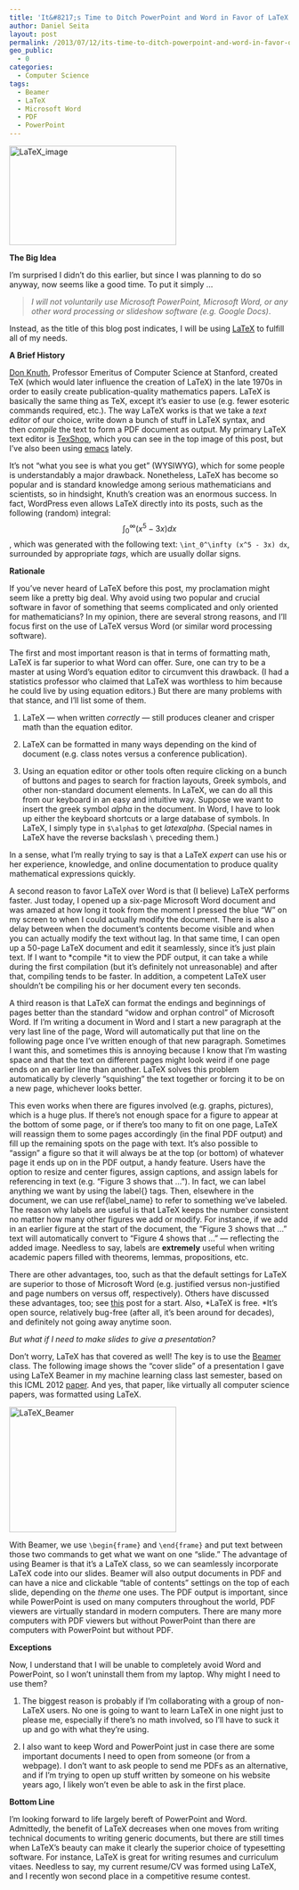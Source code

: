 ```yaml
---
title: 'It&#8217;s Time to Ditch PowerPoint and Word in Favor of LaTeX'
author: Daniel Seita
layout: post
permalink: /2013/07/12/its-time-to-ditch-powerpoint-and-word-in-favor-of-latex/
geo_public:
  - 0
categories:
  - Computer Science
tags:
  - Beamer
  - LaTeX
  - Microsoft Word
  - PDF
  - PowerPoint
---
```

[<img class="aligncenter size-medium wp-image-1172" alt="LaTeX_image" src="http://seitad.files.wordpress.com/2013/07/latex_image.png?w=300" width="300" height="178" />][1]

**The Big Idea**

I&#8217;m surprised I didn&#8217;t do this earlier, but since I was planning to do so anyway, now
seems like a good time. To put it simply &#8230;

> *I will not voluntarily use Microsoft PowerPoint, Microsoft Word, or any other word processing or
> slideshow software (e.g. Google Docs)*.

Instead, as the title of this blog post indicates, I will be using [LaTeX][2] to fulfill all of my
needs.

<!--more-->

**A Brief History**

[Don Knuth][3], Professor Emeritus of Computer Science at Stanford, created TeX (which would later
influence the creation of LaTeX) in the late 1970s in order to easily create publication-quality
mathematics papers. LaTeX is basically the same thing as TeX, except it&#8217;s easier to use (e.g.
fewer esoteric commands required, etc.). The way LaTeX works is that we take a *text editor* of our
choice, write down a bunch of stuff in LaTeX syntax, and then *compile* the text to form a PDF
document as output. My primary LaTeX text editor is [TexShop][4], which you can see in the top image
of this post, but I&#8217;ve also been using [emacs][5] lately.

It&#8217;s not &#8220;what you see is what you get&#8221; (WYSIWYG), which for some people is
understandably a major drawback. Nonetheless, LaTeX has become so popular and is standard knowledge
among serious mathematicians and scientists, so in hindsight, Knuth&#8217;s creation was an enormous
success. In fact, WordPress even allows LaTeX directly into its posts, such as the following
(random) integral: $$\int_0^\infty (x^5 - 3x) dx$$, which was generated with the following
text: ```\int_0^\infty (x^5 - 3x) dx```, surrounded by appropriate *tags*, which are usually dollar
signs.

**Rationale**

If you&#8217;ve never heard of LaTeX before this post, my proclamation might seem like a pretty big
deal. Why avoid using two popular and crucial software in favor of something that seems complicated
and only oriented for mathematicians? In my opinion, there are several strong reasons, and
I&#8217;ll focus first on the use of LaTeX versus Word (or similar word processing software).

The first and most important reason is that in terms of formatting math, LaTeX is far superior to
what Word can offer. Sure, one can try to be a master at using Word&#8217;s equation editor to
circumvent this drawback. (I had a statistics professor who claimed that LaTeX was worthless to him
because he could live by using equation editors.) But there are many problems with that stance, and
I&#8217;ll list some of them.

  1. LaTeX &#8212; when written *correctly* &#8212; still produces cleaner and crisper math than the
  equation editor.

  2. LaTeX can be formatted in many ways depending on the kind of document (e.g. class notes versus
  a conference publication).

  3. Using an equation editor or other tools often require clicking on a bunch of buttons and pages
  to search for fraction layouts, Greek symbols, and other non-standard document elements. In LaTeX,
  we can do all this from our keyboard in an easy and intuitive way. Suppose we want to insert the
  greek symbol *alpha* in the document. In Word, I have to look up either the keyboard shortcuts or
  a large database of symbols. In LaTeX, I simply type in ```$\alpha$``` to get $latex alpha$.
  (Special names in LaTeX have the reverse backslash ```\``` preceding them.)

In a sense, what I&#8217;m really trying to say is that a LaTeX *expert* can use his or her
experience, knowledge, and online documentation to produce quality mathematical expressions quickly.

A second reason to favor LaTeX over Word is that (I believe) LaTeX performs faster. Just today, I
opened up a six-page Microsoft Word document and was amazed at how long it took from the moment I
pressed the blue &#8220;W&#8221; on my screen to when I could actually modify the document. There is
also a delay between when the document&#8217;s contents become visible and when you can actually
modify the text without lag. In that same time, I can open up a 50-page LaTeX document and edit it
seamlessly, since it&#8217;s just plain text. If I want to *compile *it to view the PDF output, it
can take a while during the first compilation (but it&#8217;s definitely not unreasonable) and after
that, compiling tends to be faster. In addition, a competent LaTeX user shouldn&#8217;t be compiling
his or her document every ten seconds.

A third reason is that LaTeX can format the endings and beginnings of pages better than the standard
&#8220;widow and orphan control&#8221; of Microsoft Word. If I&#8217;m writing a document in Word
and I start a new paragraph at the very last line of the page, Word will automatically put that line
on the following page once I&#8217;ve written enough of that new paragraph. Sometimes I want this,
and sometimes this is annoying because I know that I&#8217;m wasting space and that the text on
different pages might look weird if one page ends on an earlier line than another. LaTeX solves this
problem automatically by cleverly &#8220;squishing&#8221; the text together or forcing it to be on a
new page, whichever looks better.

This even works when there are figures involved (e.g. graphs, pictures), which is a huge plus. If
there&#8217;s not enough space for a figure to appear at the bottom of some page, or if
there&#8217;s too many to fit on one page, LaTeX will reassign them to some pages accordingly (in
the final PDF output) and fill up the remaining spots on the page with text. It&#8217;s also
possible to &#8220;assign&#8221; a figure so that it will always be at the top (or bottom) of
whatever page it ends up on in the PDF output, a handy feature. Users have the option to resize and
center figures, assign captions, and assign labels for referencing in text (e.g. &#8220;Figure 3
shows that &#8230;&#8221;). In fact, we can label anything we want by using the label{} tags. Then,
elsewhere in the document, we can use ref{label_name} to refer to something we&#8217;ve labeled. The
reason why labels are useful is that LaTeX keeps the number consistent no matter how many other
figures we add or modify. For instance, if we add in an earlier figure at the start of the document,
the &#8220;Figure 3 shows that &#8230;&#8221; text will automatically convert to &#8220;Figure 4
shows that &#8230;&#8221; &#8212; reflecting the added image. Needless to say, labels are
**extremely** useful when writing academic papers filled with theorems, lemmas, propositions, etc.

There are other advantages, too, such as that the default settings for LaTeX are superior to those
of Microsoft Word (e.g. justified versus non-justified and page numbers on versus off,
respectively). Others have discussed these advantages, too; see [this][6] post for a start. Also,
*LaTeX is free. *It&#8217;s open source, relatively bug-free (after all, it&#8217;s been around for
decades), and definitely not going away anytime soon.

*But what if I need to make slides to give a presentation?*

Don&#8217;t worry, LaTeX has that covered as well! The key is to use the [Beamer][7] class. The
following image shows the &#8220;cover slide&#8221; of a presentation I gave using LaTeX Beamer in
my machine learning class last semester, based on this ICML 2012 [paper][8]. And yes, that paper,
like virtually all computer science papers, was formatted using LaTeX.

[<img class="aligncenter size-medium wp-image-1174" alt="LaTeX_Beamer" src="http://seitad.files.wordpress.com/2013/07/latex_beamer.png?w=300" width="300" height="225" />][9]

With Beamer, we use ```\begin{frame}``` and ```\end{frame}``` and put text between those two
commands to get what we want on one &#8220;slide.&#8221; The advantage of using Beamer is that
it&#8217;s a LaTeX class, so we can seamlessly incorporate LaTeX code into our slides. Beamer will
also output documents in PDF and can have a nice and clickable &#8220;table of contents&#8221;
settings on the top of each slide, depending on the *theme* one uses. The PDF output is important,
since while PowerPoint is used on many computers throughout the world, PDF viewers are virtually
standard in modern computers.  There are many more computers with PDF viewers but without PowerPoint
than there are computers with PowerPoint but without PDF.

**Exceptions**

Now, I understand that I will be unable to completely avoid Word and PowerPoint, so I won&#8217;t
uninstall them from my laptop. Why might I need to use them?

  1. The biggest reason is probably if I&#8217;m collaborating with a group of non-LaTeX users. No
  one is going to want to learn LaTeX in one night just to please me, especially if there&#8217;s no
  math involved, so I&#8217;ll have to suck it up and go with what they&#8217;re using.

  2. I also want to keep Word and PowerPoint just in case there are some important documents I need
  to open from someone (or from a webpage). I don&#8217;t want to ask people to send me PDFs as an
  alternative, and if I&#8217;m trying to open up stuff written by someone on his website years ago,
  I likely won&#8217;t even be able to ask in the first place.

**Bottom Line**

I&#8217;m looking forward to life largely bereft of PowerPoint and Word. Admittedly, the benefit of
LaTeX decreases when one moves from writing technical documents to writing generic documents, but
there are still times when LaTeX&#8217;s beauty can make it clearly the superior choice of
typesetting software. For instance, LaTeX is great for writing resumes and curriculum vitaes.
Needless to say, my current resume/CV was formed using LaTeX, and I recently won second place in a
competitive resume contest.

 [1]: http://seitad.files.wordpress.com/2013/07/latex_image.png
 [2]: http://www.latex-project.org/
 [3]: http://www-cs-faculty.stanford.edu/~uno/
 [4]: http://pages.uoregon.edu/koch/texshop/
 [5]: http://www.gnu.org/software/emacs/
 [6]: http://oestrem.com/thingstwice/2007/05/latex-vs-word-vs-writer/
 [7]: http://en.wikipedia.org/wiki/Beamer_(LaTeX)
 [8]: http://icml.cc/2012/papers/592.pdf
 [9]: http://seitad.files.wordpress.com/2013/07/latex_beamer.png
